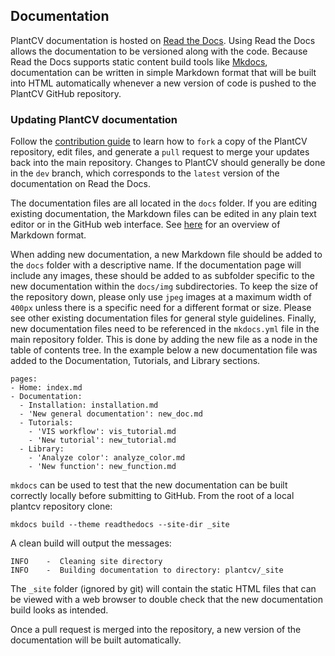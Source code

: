 ## Documentation

PlantCV documentation is hosted on [Read the Docs](https://readthedocs.org/). 
Using Read the Docs allows the documentation to be versioned along with
the code. Because Read the Docs supports static content build tools like
[Mkdocs](http://www.mkdocs.org/), documentation can be written in simple
Markdown format that will be built into HTML automatically whenever a 
new version of code is pushed to the PlantCV GitHub repository.

### Updating PlantCV documentation

Follow the [contribution guide](CONTRIBUTING.md) to learn how to `fork` a
copy of the PlantCV repository, edit files, and generate a `pull`
request to merge your updates back into the main repository. Changes to
PlantCV should generally be done in the `dev` branch, which corresponds
to the `latest` version of the documentation on Read the Docs.

The documentation files are all located in the `docs` folder. If you are
editing existing documentation, the Markdown files can be edited in any
plain text editor or in the GitHub web interface. See [here](https://github.com/adam-p/markdown-here/wiki/Markdown-Cheatsheet)
for an overview of Markdown format.

When adding new documentation, a new Markdown file should be added to
the `docs` folder with a descriptive name. If the documentation page
will include any images, these should be added to as subfolder specific
to the new documentation within the `docs/img` subdirectories. To keep
the size of the repository down, please only use `jpeg` images at a
maximum width of `400px` unless there is a specific need for a different
format or size. Please see other existing documentation files for
general style guidelines. Finally, new documentation files need to be
referenced in the `mkdocs.yml` file in the main repository folder. This
is done by adding the new file as a node in the table of contents tree.
In the example below a new documentation file was added to the
Documentation, Tutorials, and Library sections.

```
pages:
- Home: index.md
- Documentation:
  - Installation: installation.md
  - 'New general documentation': new_doc.md
  - Tutorials:
    - 'VIS workflow': vis_tutorial.md
    - 'New tutorial': new_tutorial.md
  - Library:
    - 'Analyze color': analyze_color.md
    - 'New function': new_function.md
```

`mkdocs` can be used to test that the new documentation can be built
correctly locally before submitting to GitHub. From the root of a local
plantcv repository clone:

```
mkdocs build --theme readthedocs --site-dir _site
```

A clean build will output the messages:

```
INFO    -  Cleaning site directory
INFO    -  Building documentation to directory: plantcv/_site
```

The `_site` folder (ignored by git) will contain the static HTML files
that can be viewed with a web browser to double check that the new
documentation build looks as intended.

Once a pull request is merged into the repository, a new
version of the documentation will be built automatically.
